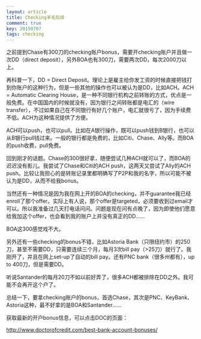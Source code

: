 ```yaml
---
layout: article
title: Checking羊毛后续
comment: true
key: 20150707
tags: checking
---
```


之前提到Chase有300刀的checking账户bonus，需要开checking账户并且做一次DD（direct deposit），另外BOA也有300刀，需要两次DD，每次2000刀以上。

再科普一下，DD = Direct Deposit。理论上是雇主给你发工资的时候直接把钱打到你账户的这种行为，但是一些其他的操作也可以被认为是DD，比如ACH。ACH = Automatic Clearing House，是一种不同银行机构之前转账的方式，优点是一般免费。在中国国内的时候就没有，因为银行之间转账都是电汇的（wire transfer），不过如果自己在不同银行有好几个账户，电汇就很亏了，因为手续费不低。ACH为这种情况提供了方便。

ACH可以push，也可以pull。比如在A银行操作，既可以push钱到B银行，也可以从B银行pull钱过来。一般的银行都是免费的，比如Citi、Chase、Ally等。而BOA的push收费，pull免费。

回到刚才的话题。Chase的300很好拿，随便尝试几种ACH就可以了，而BOA的迟迟没有影儿。我尝试了Chase和Citi的ACH push，这两天又尝试了Ally的ACH push。比较让我担心的是转账记录里都明确写了P2P和我的名字，所以可能不被认为是DD，从而不给我bonus。

当然还有一种情况是因为我在网上开的BOA的checking，并不guarantee我已经enroll了那个offer。实际上有人说，那个offer是targeted，必须要收到过email才可以。所以我准备过几天打电话问问。问题是现在问有点晚了，因为即使他们愿意给我加这个offer，也会看到我的账户上并没有真正的DD……

BOA这300感觉戏不大。

另外还有一些checking的bonus不错，比如Astoria Bank（只限纽约市）的250刀，甚至不需要DD，只需要连续三个月，每月3次bill pay（>25刀）就行了。我刚开了，并且在网上set-up了自动的bill pay。还有PNC bank（很多州都有），up to 400刀，但是需要DD。

听说Santander的每月20刀不如以前好弄了，很多ACH都被排除在DD之外。我可能不会再开这个户了。

总结一下，要拿checking账户的bonus，首选Chase，其次是PNC、KeyBank、Astoria这种，最不好拿的是BOA和Santander……

获取最新的开户bonus信息，可以点击DOC的页面：

http://www.doctorofcredit.com/best-bank-account-bonuses/

